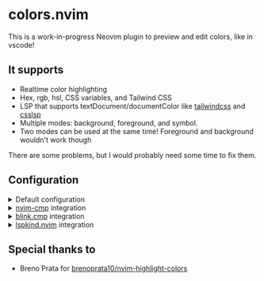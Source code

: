 # colors.nvim
This is a work-in-progress Neovim plugin to preview and edit colors, like in vscode!

## It supports
- Realtime color highlighting
- Hex, rgb, hsl, CSS variables, and Tailwind CSS
- LSP that supports textDocument/documentColor like [tailwindcss](https://github.com/tailwindlabs/tailwindcss-intellisense) and [csslsp](https://github.com/microsoft/vscode-css-languageservice)
- Multiple modes: background, foreground, and symbol.
- Two modes can be used at the same time! Foreground and background wouldn't work though

There are some problems, but I would probably need some time to fix them.

## Configuration
<details>
<summary>Default configuration</summary>
<br>

```
require('colors').setup({
	display = { "foreground", "symbol", }, -- foreground can be replaced with background
    symbol = {
		symbol = "⬤", -- ■ so you don't need to look
		symbol_prefix = " ",
		symbol_suffix = "",
		symbol_position = "eow", -- sow or eol also works
	},
	enable_hex = true,
	enable_rgb = true,
	enable_hsl = true,
	enable_var_usage = false,
	enable_named_colors = false,
	enable_short_hex = false,
	enable_tailwind = false,
	custom_colors = nil,
	exclude_filetypes = {},
	exclude_buftypes = {},
})
```
</details>
<details>
<summary><a href="https://github.com/hrsh7th/nvim-cmp">nvim-cmp</a> integration</summary>
<br>
<details>
<summary>Common configuration style</summary>
<br>

```
require("cmp").setup({
        ... other configs
        formatting = {
                format = require("nvim-highlight-colors").format
        }
})
```
</details>
<dl><dd><details>
<summary> In lua</summary>
<br>

```
require("cmp").setup({
        ... other configs
        formatting = {
                format = function(entry, item)
                        item = -- YOUR other configs come first
                        return require("nvim-highlight-colors").format(entry, item)
                end
        }
})
```
</details>
</dd></dl>
</details>
<details>
<summary><a href="https://github.com/Saghen/blink.cmp">blink.cmp</a> integration</summary>
<br>

```
require("blink.cmp").setup {
	completion = {
		menu = {
			draw = {
				components = {
					-- customize the drawing of kind icons
					kind_icon = {
						text = function(ctx)
						  -- default kind icon
						  local icon = ctx.kind_icon
							-- if LSP source, check for color derived from documentation
							if ctx.item.source_name == "LSP" then
								local color_item = require("nvim-highlight-colors").format(ctx.item.documentation, { kind = ctx.kind })
								if color_item and color_item.abbr then
								  icon = color_item.abbr
								end
							end
							return icon .. ctx.icon_gap
						end,
						highlight = function(ctx)
							-- default highlight group
							local highlight = "BlinkCmpKind" .. ctx.kind
							-- if LSP source, check for color derived from documentation
							if ctx.item.source_name == "LSP" then
								local color_item = require("nvim-highlight-colors").format(ctx.item.documentation, { kind = ctx.kind })
								if color_item and color_item.abbr_hl_group then
								  highlight = color_item.abbr_hl_group
								end
							end
							return highlight
						end,
					},
				},
			},
		},
	},
}
```
</details>
</details>
<details>
<summary><a href="https://github.com/onsails/lspkind.nvim">lspkind.nvim</a> integration</summary>
<br>

```
require("cmp").setup({
        ... other configs
        formatting = {
                format = function(entry, item)
                        local color_item = require("nvim-highlight-colors").format(entry, { kind = item.kind })
                        item = require("lspkind").cmp_format({
                                -- any lspkind format settings here
                        })(entry, item)
                        if color_item.abbr_hl_group then
                                item.kind_hl_group = color_item.abbr_hl_group
                                item.kind = color_item.abbr
                        end
                        return item
                end
        }
})
```
</details>

## Special thanks to
- Breno Prata for [brenoprata10/nvim-highlight-colors](https://github.com/brenoprata10/nvim-highlight-colors)
